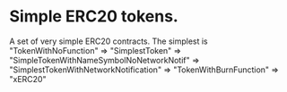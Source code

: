 # Simple ERC20 tokens. 
A set of very simple ERC20 contracts. 
The simplest is "TokenWithNoFunction" => "SimplestToken" => "SimpleTokenWithNameSymbolNoNetworkNotif" => "SimplestTokenWithNetworkNotification" => "TokenWithBurnFunction" => "xERC20"
